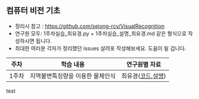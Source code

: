 

## 컴퓨터 비전 기초

- 정리시 참고 : https://github.com/sejong-rcv/VisualRecognition
- 연구원 모두: 1주차실습_최유경.py + 1주차실습_설명_최유경.md 같은 형식으로 작성하시면 됩니다.
- 최대한 여러분 각자가 정리했던 issues 살려포 작성해보세요. 도움이 될 겁니다.


| 주차 | 학습 내용 | 연구원별 자료 |
|:--:|:--:|:--:|
| 1주차 | 지역불변특징량을 이용한 물체인식 | 최유경([코드](https://github.com/sejong-rcv/2019.Summer.Intern/blob/master/1%EC%A3%BC%EC%B0%A8%EC%BD%94%EB%93%9C/1%EC%A3%BC%EC%9E%90%EC%8B%A4%EC%8A%B5_%EC%B5%9C%EC%9C%A0%EA%B2%BD.py),[설명](https://github.com/sejong-rcv/2019.Summer.Intern/blob/master/1%EC%A3%BC%EC%B0%A8%EC%BD%94%EB%93%9C/1%EC%A3%BC%EC%B0%A8%EC%8B%A4%EC%8A%B5_%EC%B5%9C%EC%9C%A0%EA%B2%BD.md))

test
